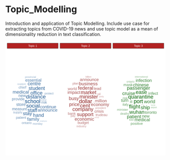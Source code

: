 # Topic_Modelling
Introduction and application of Topic Modelling. Include use case for extracting topics from COVID-19 news and use topic model as a mean of dimensionality reduction in text classification.

![](asset/topic_result.png)
